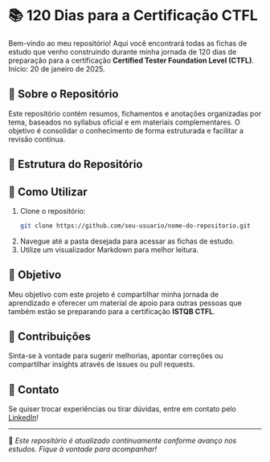 # 📚 120 Dias para a Certificação CTFL

Bem-vindo ao meu repositório! Aqui você encontrará todas as fichas de estudo que venho construindo durante minha jornada de 120 dias de preparação para a certificação **Certified Tester Foundation Level (CTFL)**.
Início: 20 de janeiro de 2025.

## 📌 Sobre o Repositório

Este repositório contém resumos, fichamentos e anotações organizadas por tema, baseados no syllabus oficial e em materiais complementares. O objetivo é consolidar o conhecimento de forma estruturada e facilitar a revisão contínua.

## 📁 Estrutura do Repositório



## 📖 Como Utilizar

1. Clone o repositório:
   ```bash
   git clone https://github.com/seu-usuario/nome-do-repositorio.git
   ```
2. Navegue até a pasta desejada para acessar as fichas de estudo.
3. Utilize um visualizador Markdown para melhor leitura.

## 🎯 Objetivo

Meu objetivo com este projeto é compartilhar minha jornada de aprendizado e oferecer um material de apoio para outras pessoas que também estão se preparando para a certificação **ISTQB CTFL**.

## 🤝 Contribuições

Sinta-se à vontade para sugerir melhorias, apontar correções ou compartilhar insights através de issues ou pull requests.

## 🚀 Contato

Se quiser trocar experiências ou tirar dúvidas, entre em contato pelo [LinkedIn](https://www.linkedin.com/in/fabiolagrocha)!

---

📌 *Este repositório é atualizado continuamente conforme avanço nos estudos. Fique à vontade para acompanhar!*
